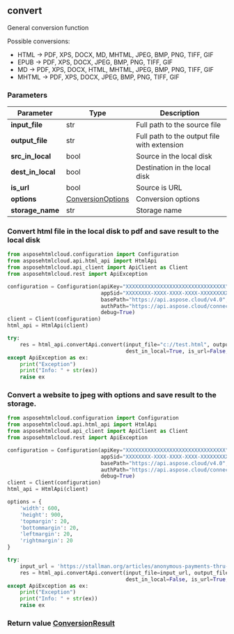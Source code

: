 ## convert

General conversion function

Possible conversions: 
- HTML -> PDF, XPS, DOCX, MD, MHTML, JPEG, BMP, PNG, TIFF, GIF
- EPUB -> PDF, XPS, DOCX, JPEG, BMP, PNG, TIFF, GIF
- MD -> PDF, XPS, DOCX, HTML, MHTML, JPEG, BMP, PNG, TIFF, GIF
- MHTML -> PDF, XPS, DOCX, JPEG, BMP, PNG, TIFF, GIF

### Parameters
| Parameter         | Type                                      | Description                                 |
|-------------------|-------------------------------------------|---------------------------------------------|
| **input_file**    | str                                       | Full path to the source file                |
| **output_file**   | str                                       | Full path to the output file with extension |
| **src_in_local**  | bool                                      | Source in the local disk                    |
| **dest_in_local** | bool                                      | Destination in the local disk               |
| **is_url**        | bool                                      | Source is URL                               |
| **options**       | [ConversionOptions](ConversionOptions.md) | Conversion options                          |
| **storage_name**  | str                                       | Storage name                                |

### 

### Convert html file in the local disk to pdf and save result to the local disk
```python
from asposehtmlcloud.configuration import Configuration
from asposehtmlcloud.api.html_api import HtmlApi
from asposehtmlcloud.api_client import ApiClient as Client
from asposehtmlcloud.rest import ApiException

configuration = Configuration(apiKey="XXXXXXXXXXXXXXXXXXXXXXXXXXXXXXXX",
                              appSid="XXXXXXXX-XXXX-XXXX-XXXX-XXXXXXXXXXXX",
                              basePath="https://api.aspose.cloud/v4.0",
                              authPath="https://api.aspose.cloud/connect/token",
                              debug=True)
client = Client(configuration)
html_api = HtmlApi(client)

try:
    res = html_api.convertApi.convert(input_file="c://test.html", output_file="c://test.pdf", src_in_local=True,
                                      dest_in_local=True, is_url=False, storage_name=None)
except ApiException as ex:
    print("Exception")
    print("Info: " + str(ex))
    raise ex

```

### Convert a website to jpeg with options and save result to the storage.
```python
from asposehtmlcloud.configuration import Configuration
from asposehtmlcloud.api.html_api import HtmlApi
from asposehtmlcloud.api_client import ApiClient as Client
from asposehtmlcloud.rest import ApiException

configuration = Configuration(apiKey="XXXXXXXXXXXXXXXXXXXXXXXXXXXXXXXX",
                              appSid="XXXXXXXX-XXXX-XXXX-XXXX-XXXXXXXXXXXX",
                              basePath="https://api.aspose.cloud/v4.0",
                              authPath="https://api.aspose.cloud/connect/token",
                              debug=True)
client = Client(configuration)
html_api = HtmlApi(client)

options = {
    'width': 600,
    'height': 900,
    'topmargin': 20,
    'bottommargin': 20,
    'leftmargin': 20,
    'rightmargin': 20
}

try:
    input_url = 'https://stallman.org/articles/anonymous-payments-thru-phones.html'
    res = html_api.convertApi.convert(input_file=input_url, output_file="test.jpeg", src_in_local=False,
                                      dest_in_local=False, is_url=True, storage_name=None)
except ApiException as ex:
    print("Exception")
    print("Info: " + str(ex))
    raise ex

```

### Return value [ConversionResult](ConversionResult.md)